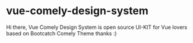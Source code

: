 # vue-comely-design-system
Hi there, Vue Comely Design System is open source UI-KIT for Vue lovers based on Bootcatch Comely Theme thanks :)
